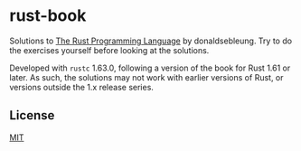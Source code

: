 # rust-book

Solutions to [The Rust Programming Language](https://doc.rust-lang.org/book/) by donaldsebleung. Try to do the exercises yourself before looking at the solutions.

Developed with `rustc` 1.63.0, following a version of the book for Rust 1.61 or later. As such, the solutions may not work with earlier versions of Rust, or versions outside the 1.x release series.

## License

[MIT](./LICENSE)
